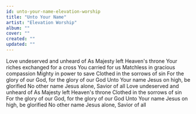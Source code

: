 ```yaml
---
id: unto-your-name-elevation-worship
title: "Unto Your Name"
artist: "Elevation Worship"
album: ""
cover: ""
created: ""
updated: ""
---
```


Love undeserved and unheard of
As Majesty left Heaven's throne
Your riches exchanged for a cross You carried for us
Matchless in gracious compassion
Mighty in power to save
Clothed in the sorrows of sin
For the glory of our God, for the glory of our God
Unto Your name
Jesus on high, be glorified
No other name
Jesus alone, Savior of all
Love undeserved and unheard of
As Majesty left Heaven's throne
Clothed in the sorrows of sin
For the glory of our God, for the glory of our God
Unto Your name
Jesus on high, be glorified
No other name
Jesus alone, Savior of all